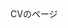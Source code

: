 <div id="page">
CVのページ

<div class="uz-uo_placement_code_follower uz-ny"></div>
<link rel="stylesheet" href="https://dev-speee-ad.akamaized.net/tag/uo_placement_code_follower/css/outer-style.css">
<script async type="text/javascript" src="https://dev-speee-ad.akamaized.net/tag/uo_placement_code_follower/js/outer-frame.min.js" charset="utf-8"></script>
<script type="text/javascript">
  (function (window, document) {
    var script = document.createElement("script");
    script.defer = true;
    script.dataset.cvPointId = 121;
    script.dataset.fired = "false";
    script.className = "uzo-cv-tag"
    script.src = "https://dev-speee-ad.akamaized.net/cv/cv.bundle.js";
    var firstScriptElement = document.getElementsByTagName("script")[0];
    firstScriptElement.parentNode.insertBefore(script, firstScriptElement);
  })(window, document);
</script>
